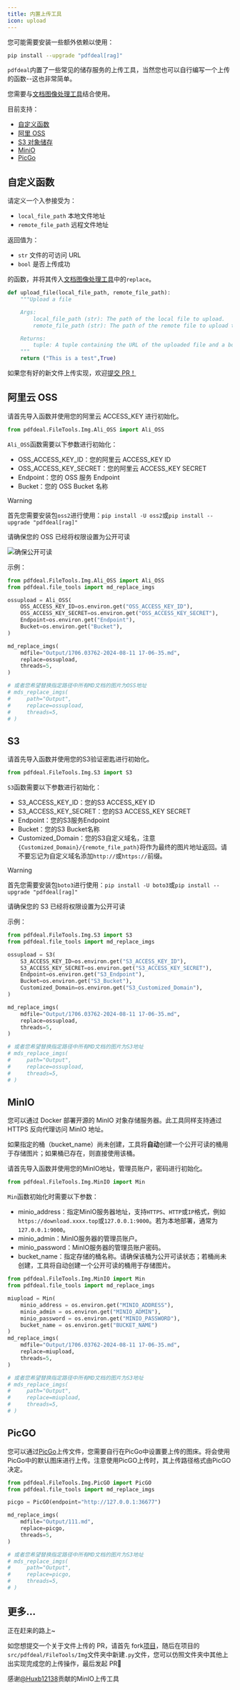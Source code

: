 ```yaml
---
title: 内置上传工具 
icon: upload
---
```

您可能需要安装一些额外依赖以使用：

```bash
pip install --upgrade "pdfdeal[rag]"
```

`pdfdeal`内置了一些常见的储存服务的上传工具，当然您也可以自行编写一个上传的函数--这也非常简单。

您需要与[文档图像处理工具](./MD_imgs.md)结合使用。

目前支持：

- [自定义函数](#自定义函数)<Badge text="需要0.2.4+版本" type="warning" />
- [阿里 OSS](#阿里云-oss)<Badge text="需要0.2.4+版本" type="warning" />
- [S3 对象储存](#s3)<Badge text="需要0.2.5+版本" type="warning" />
- [MiniO](#minio)<Badge text="需要0.4.9+版本" type="warning" />
- [PicGo](#picgo)<Badge text="需要0.4.10+版本" type="warning" />

## 自定义函数<Badge text="需要0.2.4+版本" type="warning" />

请定义一个入参接受为：

- `local_file_path` 本地文件地址
- `remote_file_path` 远程文件地址

返回值为：

- `str` 文件的可访问 URL
- `bool` 是否上传成功

的函数，并将其传入[文档图像处理工具](./MD_imgs.md)中的`replace`。

```python
def upload_file(local_file_path, remote_file_path):
    """Upload a file

    Args:
        local_file_path (str): The path of the local file to upload.
        remote_file_path (str): The path of the remote file to upload to.

    Returns:
        tuple: A tuple containing the URL of the uploaded file and a boolean indicating whether the upload was successful.
    """
    return ("This is a test",True)
```

如果您有好的新文件上传实现，欢迎[提交 PR！](#更多)

## 阿里云 OSS<Badge text="需要0.2.4+版本" type="warning" />

请首先导入函数并使用您的阿里云 ACCESS_KEY 进行初始化。

```python
from pdfdeal.FileTools.Img.Ali_OSS import Ali_OSS
```

`Ali_OSS`函数需要以下参数进行初始化：

- OSS_ACCESS_KEY_ID：您的阿里云 ACCESS_KEY ID
- OSS_ACCESS_KEY_SECRET：您的阿里云 ACCESS_KEY SECRET
- Endpoint：您的 OSS 服务 Endpoint
- Bucket：您的 OSS Bucket 名称

> [!warning]
> 首先您需要安装包`oss2`进行使用：`pip install -U oss2`或`pip install --upgrade "pdfdeal[rag]"`
>
> 请确保您的 OSS 已经将权限设置为公开可读

![确保公开可读](../../../images/ali_oss.png)

示例：

```python
from pdfdeal.FileTools.Img.Ali_OSS import Ali_OSS
from pdfdeal.file_tools import md_replace_imgs

ossupload = Ali_OSS(
    OSS_ACCESS_KEY_ID=os.environ.get("OSS_ACCESS_KEY_ID"),
    OSS_ACCESS_KEY_SECRET=os.environ.get("OSS_ACCESS_KEY_SECRET"),
    Endpoint=os.environ.get("Endpoint"),
    Bucket=os.environ.get("Bucket"),
)

md_replace_imgs(
    mdfile="Output/1706.03762-2024-08-11 17-06-35.md",
    replace=ossupload,
    threads=5,
)

# 或者您希望替换指定路径中所有MD文档的图片为OSS地址
# mds_replace_imgs(
#     path="Output",
#     replace=ossupload,
#     threads=5,
# )
```

## S3<Badge text="需要0.2.5+版本" type="warning" />

请首先导入函数并使用您的S3验证密匙进行初始化。

```python
from pdfdeal.FileTools.Img.S3 import S3
```

`S3`函数需要以下参数进行初始化：
- S3_ACCESS_KEY_ID：您的S3 ACCESS_KEY ID
- S3_ACCESS_KEY_SECRET：您的S3 ACCESS_KEY SECRET
- Endpoint：您的S3服务Endpoint
- Bucket：您的S3 Bucket名称
- Customized_Domain：您的S3自定义域名，注意`{Customized_Domain}/{remote_file_path}`将作为最终的图片地址返回。请不要忘记为自定义域名添加`http://`或`https://`前缀。

> [!warning]
> 首先您需要安装包`boto3`进行使用：`pip install -U boto3`或`pip install --upgrade "pdfdeal[rag]"`
>
> 请确保您的 S3 已经将权限设置为公开可读

示例：

```python
from pdfdeal.FileTools.Img.S3 import S3
from pdfdeal.file_tools import md_replace_imgs

ossupload = S3(
    S3_ACCESS_KEY_ID=os.environ.get("S3_ACCESS_KEY_ID"),
    S3_ACCESS_KEY_SECRET=os.environ.get("S3_ACCESS_KEY_SECRET"),
    Endpoint=os.environ.get("S3_Endpoint"),
    Bucket=os.environ.get("S3_Bucket"),
    Customized_Domain=os.environ.get("S3_Customized_Domain"),
)

md_replace_imgs(
    mdfile="Output/1706.03762-2024-08-11 17-06-35.md",
    replace=ossupload,
    threads=5,
)

# 或者您希望替换指定路径中所有MD文档的图片为S3地址
# mds_replace_imgs(
#     path="Output",
#     replace=ossupload,
#     threads=5,
# )
```

## MinIO<Badge text="需要0.4.9+版本" type="warning" />

您可以通过 Docker 部署开源的 MinIO 对象存储服务器。此工具同样支持通过 HTTPS 反向代理访问 MinIO 地址。

如果指定的桶（bucket_name）尚未创建，工具将**自动**创建一个公开可读的桶用于存储图片；如果桶已存在，则直接使用该桶。

请首先导入函数并使用您的MinIO地址，管理员账户，密码进行初始化。

```python
from pdfdeal.FileTools.Img.MinIO import Min
```

`Min`函数初始化时需要以下参数：
- minio_address：指定MinIO服务器地址，支持`HTTPS`、`HTTP`或`IP`格式，例如`https://download.xxxx.top`或`127.0.0.1:9000`。若为本地部署，通常为`127.0.0.1:9000`。
- minio_admin：MinIO服务器的管理员账户。
- minio_password：MinIO服务器的管理员账户密码。
- bucket_name：指定存储的桶名称。请确保该桶为公开可读状态；若桶尚未创建，工具将自动创建一个公开可读的桶用于存储图片。

```python
from pdfdeal.FileTools.Img.MinIO import Min
from pdfdeal.file_tools import md_replace_imgs

miupload = Min(
    minio_address = os.environ.get("MINIO_ADDRESS"),
    minio_admin = os.environ.get("MINIO_ADMIN"),
    minio_password = os.environ.get("MINIO_PASSWORD"),
    bucket_name = os.environ.get("BUCKET_NAME")
)
md_replace_imgs(
    mdfile="Output/1706.03762-2024-08-11 17-06-35.md",
    replace=miupload,
    threads=5,
)

# 或者您希望替换指定路径中所有MD文档的图片为S3地址
# mds_replace_imgs(
#     path="Output",
#     replace=miupload,
#     threads=5,
# )
```

## PicGO<Badge text="需要0.4.10+版本" type="warning" />

您可以通过[PicGo](https://github.com/Molunerfinn/PicGo)上传文件，您需要自行在PicGo中设置要上传的图床。将会使用PicGo中的默认图床进行上传。注意使用PicGO上传时，其上传路径格式由PicGO决定。

```python
from pdfdeal.FileTools.Img.PicGO import PicGO
from pdfdeal.file_tools import md_replace_imgs

picgo = PicGO(endpoint="http://127.0.0.1:36677")

md_replace_imgs(
    mdfile="Output/111.md",
    replace=picgo,
    threads=5,
)

# 或者您希望替换指定路径中所有MD文档的图片为S3地址
# mds_replace_imgs(
#     path="Output",
#     replace=picgo,
#     threads=5,
# )
```

## 更多...

正在赶来的路上~

如您想提交一个关于文件上传的 PR，请首先 fork[项目](https://github.com/NoEdgeAI/pdfdeal)，随后在项目的`src/pdfdeal/FileTools/Img`文件夹中新建`.py`文件，您可以仿照文件夹中其他上出实现完成您的上传操作，最后发起 PR🥳

感谢[@Huxb12138](https://github.com/Huxb12138)贡献的MinIO上传工具